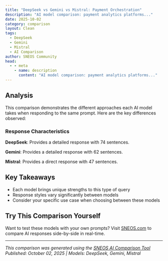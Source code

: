 ```yaml
---
title: "DeepSeek vs Gemini vs Mistral: Payment Orchestration"
description: "AI model comparison: payment analytics platforms..."
date: 2025-10-02
category: comparison
layout: Clean
tags:
  - DeepSeek
  - Gemini
  - Mistral
  - AI Comparison
author: SNEOS Community
head:
  - - meta
    - name: description
      content: "AI model comparison: payment analytics platforms..."
---
```


<ChatComparison
  title="DeepSeek vs Gemini vs Mistral: Payment Orchestration"
  prompt="payment analytics platforms"
  :responses='{
    "DeepSeek": "Of course. Here is a comprehensive overview of **payment analytics platforms**, covering what they are, why they are crucial for modern businesses, key features to look for, and a breakdown of top players in the market.\n\n### What is a Payment Analytics Platform?\n\nA payment analytics platform is a software solution that aggregates, normalizes, and analyzes payment data from multiple sources (like payment gateways, processors, banks, and POS systems). It transforms raw, complex transactional data into actionable insights, dashboards, and reports.\n\nThink of it as a central nervous system for all your financial transactions, providing a unified view of your money movement.\n\n---\n\n### Why Are They So Important? The Key Benefits\n\nFor any business that processes payments, these platforms are no longer a \u0022nice-to-have\u0022 but a strategic necessity.\n\n1.  **Unified View of Payments:** Businesses often use multiple payment methods (credit cards, digital wallets, bank transfers) and providers (Stripe, PayPal, Adyen, etc.). These platforms pull all this data into a single pane of glass, eliminating data silos.\n2.  **Reduce Costs and Optimize Revenue:**\n    *   **Interchange Fee Optimization:** Identify which transactions are being classified into higher-cost categories and take steps to correct them.\n    *   **Processor Performance:** Compare success rates and fees across different payment providers to negotiate better rates or shift volume.\n    *   **Identify Leakage:** Spot unnecessary fees, recurring payments for unused services, or failed payments that can be recovered.\n3.  **Improve Authorization Rates:** Even a 1% increase in successful payments can mean millions in recovered revenue for large businesses. These platforms diagnose *why* payments fail (e.g., issuer decline, fraud filters, technical errors) and provide actionable recommendations to fix them.\n4.  **Enhanced Fraud Detection \u0026 Security:** Use machine learning to detect anomalous spending patterns that deviate from the norm, reducing false positives (declining good customers) and catching sophisticated fraud that rule-based systems miss.\n5.  **Subscriber \u0026 Revenue Insights (for SaaS/Subscription Businesses):**\n    *   Track MRR/ARR (Monthly/Annual Recurring Revenue).\n    *   Analyze churn and pinpoint the reasons behind it (e.g., payment failures vs. voluntary cancellations).\n    *   Manage dunning campaigns (automated retry logic for failed payments).\n6.  **Streamlined Financial Operations \u0026 Reporting:**\n    *   Automate reconciliation between your payment processors, bank accounts, and accounting software (like NetSuite or Xero).\n    *   Generate detailed reports for finance, sales, and marketing teams in seconds, rather than spending days in spreadsheets.\n\n---\n\n### Key Features to Look For\n\nWhen evaluating a payment analytics platform, ensure it offers:\n\n| Feature | Description |\n| :--- | :--- |\n| **Multi-Source Data Aggregation** | Connects to all your payment gateways, processors, banks, and POS systems. |\n| **Data Normalization** | Translates different data formats and terminologies from various providers into a consistent, usable format. |\n| **Real-Time Dashboards** | Provides at-a-glance views of key metrics like revenue, success rates, and fraud attempts. |\n| **Decline \u0026 Failure Analysis** | Drills deep into failed transactions to identify the root cause (e.g., \u0022Insufficient Funds,\u0022 \u0022Do Not Honor\u0022). |\n| **Interchange \u0026 Fee Analytics** | Breaks down processing costs to the line-item level, highlighting optimization opportunities. |\n| **Machine Learning for Fraud** | Uses behavioral analytics to detect fraud and reduce false declines. |\n| **Revenue Recovery Tools** | Automated retry logic and customer communication tools to recover failed subscription payments. |\n| **Automated Reconciliation** | Matches transactions across systems to simplify accounting and close the books faster. |\n| **API \u0026 Customizable Reporting** | Allows you to build custom reports and integrate insights into other business intelligence tools. |\n\n---\n\n### Top Payment Analytics Platforms (Category Breakdown)\n\nThe market can be segmented into a few key categories:\n\n#### 1. Specialized Payment Analytics \u0026 Optimization Platforms\nThese are pure-play analytics tools focused solely on maximizing payment performance.\n\n*   **Nuvei (formerly PPRO)** / **Control:** A powerful platform offering deep analytics into interchange, authorization rates, and fraud. Excellent for businesses looking to optimize costs and performance across their entire payment stack.\n*   **Spreedly:** While primarily a payment orchestration platform, its analytics are robust. It excels at helping you A/B test different gateways and processors to see which performs best for specific transaction types or regions.\n*   **Datablocks:** Focuses heavily on data normalization and providing a unified data warehouse for all payment information, ideal for businesses that want to build highly custom reports.\n\n#### 2. Payment Orchestration Platforms with Strong Analytics\nThese platforms handle routing and processing logic, with analytics as a core component.\n\n*   **Apexx Global:** Combines orchestration with a powerful analytics engine to optimize for cost, acceptance, and performance.\n*   **Gr4vy:** A cloud-native orchestration platform that provides clear insights into payment flow performance and costs.\n\n#### 3. Fraud \u0026 Risk Platforms with Payment Insights\nThese tools start with fraud prevention but offer valuable insights into payment success.\n\n*   **Riskified:** Uses deep learning to fight fraud and provides data on how their decisions impact authorization rates and revenue.\n*   **Kount:** An AI-driven fraud solution that offers detailed reporting on fraud trends and how they correlate with payment declines.\n\n#### 4. All-in-One Financial Platforms / Neobanks\nThese platforms are building payment analytics into their broader financial offerings.\n\n*   **Stripe:** Stripe Radar for fraud and the core Stripe Dashboard provide excellent, built-in analytics for businesses already using their ecosystem. It\u0027s particularly strong for SaaS and e-commerce.\n*   **Adyen:** Offers a unified commerce approach with detailed reporting on shopper behavior, payment methods, and success rates across online and in-store channels.\n*   **Brex:** A corporate card and spend management platform with powerful real-time analytics on company-wide spending.\n\n---\n\n### Who Needs a Payment Analytics Platform Most?\n\n*   **Fast-Growing E-commerce Brands:** To reduce cart abandonment and optimize checkout performance.\n*   **SaaS \u0026 Subscription Businesses:** To minimize involuntary churn and manage recurring revenue metrics.\n*   **Marketplaces \u0026 Platforms:** To manage complex money flows between buyers, sellers, and the platform itself.\n*   **Enterprises with Complex Payment Stacks:** To gain control and visibility across multiple regions, currencies, and providers.\n*   **Any Business Serious about Reducing Payment Costs:** If you process over ~$1M/year, the savings from interchange optimization alone can often justify the cost of a platform.\n\n### Conclusion\n\nIn today\u0027s digital economy, payment data is a strategic asset. A dedicated payment analytics platform unlocks the value of this data, moving you from simply processing transactions to actively managing and optimizing your revenue engine. The right choice depends on your primary goal\u2014whether it\u0027s cutting costs, boosting authorization rates, fighting fraud, or simplifying financial operations.",
    "Gemini": "Okay, let\u0027s dive into the world of payment analytics platforms! These platforms are crucial for businesses that want to understand their payment data, optimize their processes, reduce fraud, and ultimately improve their bottom line.\n\nHere\u0027s a breakdown of what they are, key features, popular platforms, and important considerations:\n\n**What are Payment Analytics Platforms?**\n\nPayment analytics platforms are software solutions that collect, process, analyze, and visualize data related to payment transactions.  They provide businesses with actionable insights into their payment landscape, helping them to:\n\n*   **Understand Payment Trends:** Identify patterns in payment volume, types, and timing.\n*   **Optimize Payment Acceptance:** Improve authorization rates, reduce transaction declines, and select the best payment methods for their customers.\n*   **Detect and Prevent Fraud:** Identify suspicious transactions and patterns indicative of fraud.\n*   **Reduce Costs:** Lower transaction fees, minimize chargebacks, and optimize payment routing.\n*   **Improve Customer Experience:**  Offer seamless payment options, reduce friction at checkout, and personalize payment experiences.\n*   **Monitor Performance:** Track key payment metrics, such as conversion rates, average order values, and customer lifetime value.\n*   **Comply with Regulations:** Ensure compliance with PCI DSS and other relevant regulations.\n\n**Key Features of Payment Analytics Platforms:**\n\n*   **Data Integration:**  Ability to connect to various data sources, including payment gateways, processors, banks, CRM systems, accounting software, and e-commerce platforms.\n*   **Real-time Monitoring:**  Provides up-to-the-minute insights into payment activity.\n*   **Customizable Dashboards and Reports:**  Allows users to create personalized views of their data and generate reports tailored to their specific needs.\n*   **Fraud Detection and Prevention:**  Uses machine learning and rule-based systems to identify and flag potentially fraudulent transactions.  Often includes risk scoring.\n*   **Payment Optimization:**  Offers recommendations for improving authorization rates, reducing declines, and optimizing payment routing.\n*   **Chargeback Management:** Helps businesses manage and dispute chargebacks effectively.\n*   **Reporting and Analytics:**  Provides a wide range of pre-built and customizable reports on key payment metrics.  Offers data visualization tools to make insights easier to understand.\n*   **Segmentation:**  Ability to segment customer data based on various criteria (e.g., location, purchase history, payment method) to analyze payment trends for specific groups.\n*   **Alerting and Notifications:**  Sends alerts when certain thresholds are reached or when suspicious activity is detected.\n*   **API Access:**  Allows developers to integrate the platform with other systems and build custom applications.\n*   **User Management and Security:** Controls user access and protects sensitive payment data.\n*   **Multi-Currency Support:** Handles transactions in different currencies.\n\n**Popular Payment Analytics Platforms (Examples):**\n\nThis is not an exhaustive list, but it covers some of the leading players and gives you a sense of the options available:\n\n*   **For Larger Enterprises:**\n    *   **ACI Worldwide:** Offers a broad suite of payment solutions, including sophisticated analytics and fraud management capabilities.\n    *   **FIS (Worldpay):**  Provides comprehensive payment processing and analytics services.  Offers real-time reporting and dashboards.\n    *   **Global Payments:**  Offers payment processing and analytics solutions for businesses of all sizes.\n    *   **Accertify (an American Express company):**  Specializes in fraud prevention and chargeback management.  Well-regarded for its machine learning capabilities.\n    *   **CyberSource (a Visa company):** Offers a suite of payment management and fraud prevention tools.\n    *   **Stripe Radar (part of the Stripe platform):** A powerful fraud detection engine integrated within the Stripe payment ecosystem. Good for businesses already using Stripe.\n\n*   **For Mid-Sized Businesses:**\n    *   **Chargebee:** Subscription billing and revenue management platform with robust analytics.\n    *   **Recurly:** Another subscription billing platform with strong analytics features.\n    *   **ProfitWell:**  Provides free subscription analytics and also offers paid services for revenue automation.\n    *   **Kount (an Equifax company):**  Focuses on fraud prevention and risk management, particularly for e-commerce.\n    *   **Signifyd:**  Guarantees fraud protection and chargeback management.\n    *   **Bolt:** A checkout platform with integrated fraud prevention and payment analytics.\n\n*   **For Small Businesses / E-commerce:**\n    *   **Google Analytics (with E-commerce Tracking):**  A free and widely used analytics platform that can be configured to track e-commerce transactions.  While not specifically a payment analytics platform, it provides valuable insights into customer behavior and conversion rates.\n    *   **Shopify Analytics (for Shopify users):**  Provides basic payment analytics and insights within the Shopify platform.\n    *   **Klarna:**  Offers detailed merchant analytics, including insights into payment trends, customer behavior, and conversion rates. Good for those using Klarna as a payment method.\n    *   **PayPal:** Provides basic reporting and analytics within the PayPal platform.\n\n**Factors to Consider When Choosing a Platform:**\n\n*   **Business Size and Needs:**  Smaller businesses may not need the complexity and cost of enterprise-level platforms.\n*   **Payment Volume and Complexity:**  High-volume businesses with complex payment flows will need more robust analytics capabilities.\n*   **Integration Requirements:**  Ensure the platform integrates seamlessly with your existing systems (e.g., payment gateway, CRM, e-commerce platform).\n*   **Fraud Prevention Capabilities:**  Evaluate the platform\u0027s fraud detection algorithms and risk scoring capabilities.\n*   **Reporting and Analytics Features:**  Consider the types of reports and dashboards offered, as well as the ability to customize them.\n*   **Ease of Use:**  Choose a platform that is user-friendly and easy to navigate.\n*   **Pricing:**  Understand the pricing structure and factor in any setup fees, monthly fees, and transaction fees.\n*   **Support:**  Check the quality of the vendor\u0027s customer support.\n*   **Security:**  Ensure the platform complies with PCI DSS and other relevant security standards.\n*   **Scalability:**  Choose a platform that can scale with your business as it grows.\n\n**In summary:** Payment analytics platforms are essential for businesses to optimize their payment processes, reduce fraud, and improve their bottom line.  Carefully consider your business needs and choose a platform that offers the features and capabilities that are most important to you.\n",
    "Mistral": "Payment analytics platforms are tools designed to help businesses analyze and understand their payment data. These platforms provide insights into payment trends, customer behavior, fraud detection, and overall financial performance. Here are some key features and benefits of payment analytics platforms:\n\n### Key Features:\n1. **Real-Time Monitoring**:\n   - Provides real-time data on transactions, allowing businesses to monitor payment activities as they happen.\n\n2. **Dashboard and Reporting**:\n   - Offers customizable dashboards and detailed reports to visualize payment data, identify trends, and make data-driven decisions.\n\n3. **Fraud Detection**:\n   - Utilizes advanced algorithms to detect and prevent fraudulent activities, ensuring secure transactions.\n\n4. **Customer Insights**:\n   - Analyzes customer payment behavior to identify patterns, preferences, and potential issues, helping to improve customer experience.\n\n5. **Compliance and Regulation**:\n   - Ensures compliance with regulatory requirements by tracking and reporting on payment activities.\n\n6. **Integration Capabilities**:\n   - Integrates with various payment gateways, CRM systems, and other business tools to provide a comprehensive view of payment data.\n\n7. **Predictive Analytics**:\n   - Uses machine learning and AI to predict future payment trends, identify potential risks, and optimize payment processes.\n\n8. **Cost Analysis**:\n   - Helps in understanding the cost associated with different payment methods and optimizing payment strategies to reduce costs.\n\n### Benefits:\n1. **Improved Decision-Making**:\n   - Provides actionable insights that help businesses make informed decisions about payment strategies and financial planning.\n\n2. **Enhanced Customer Experience**:\n   - By understanding customer payment preferences and behaviors, businesses can tailor their services to better meet customer needs.\n\n3. **Fraud Prevention**:\n   - Advanced fraud detection capabilities help in minimizing financial losses and maintaining customer trust.\n\n4. **Operational Efficiency**:\n   - Streamlines payment processes, reduces manual effort, and improves overall operational efficiency.\n\n5. **Compliance Management**:\n   - Ensures that all payment activities comply with regulatory standards, reducing the risk of penalties and legal issues.\n\n6. **Cost Savings**:\n   - Identifies areas where costs can be reduced, such as optimizing payment methods or negotiating better terms with payment providers.\n\n### Popular Payment Analytics Platforms:\n1. **Stripe Sigma**:\n   - Offers SQL-based analytics for Stripe users, allowing them to query and analyze their payment data.\n\n2. **PayPal Analytics**:\n   - Provides insights into PayPal transactions, helping businesses understand their payment activities and customer behavior.\n\n3. **Adyen**:\n   - Offers a comprehensive analytics platform that includes real-time monitoring, fraud detection, and detailed reporting.\n\n4. **Square Analytics**:\n   - Provides insights into sales, customer behavior, and payment trends for businesses using Square\u0027s payment solutions.\n\n5. **Braintree**:\n   - Offers analytics tools that help businesses understand their payment data and optimize their payment strategies.\n\n6. **Zuora**:\n   - Provides subscription analytics, including payment data, to help businesses manage and optimize their subscription models.\n\n### Considerations:\n- **Data Security**: Ensure the platform has robust security measures to protect sensitive payment data.\n- **Scalability**: Choose a platform that can scale with your business needs.\n- **User-Friendly Interface**: Look for a platform with an intuitive interface that makes it easy to analyze and interpret data.\n- **Customization**: Opt for a platform that allows customization to meet your specific business requirements.\n\nBy leveraging payment analytics platforms, businesses can gain a deeper understanding of their payment data, optimize their payment processes, and ultimately drive better financial outcomes."
  }'
  published-date="11:11"
/>

## Analysis

This comparison demonstrates the different approaches each AI model takes when responding to the same prompt. Here are the key differences observed:

### Response Characteristics

**DeepSeek**: Provides a detailed response with 74 sentences. 

**Gemini**: Provides a detailed response with 62 sentences. 

**Mistral**: Provides a direct response with 47 sentences. 

## Key Takeaways

- Each model brings unique strengths to this type of query
- Response styles vary significantly between models
- Consider your specific use case when choosing between these models

## Try This Comparison Yourself

Want to test these models with your own prompts? Visit [SNEOS.com](https://sneos.com) to compare AI responses side-by-side in real-time.

---

*This comparison was generated using the [SNEOS AI Comparison Tool](https://sneos.com)*
*Published: October 02, 2025 | Models: DeepSeek, Gemini, Mistral*
